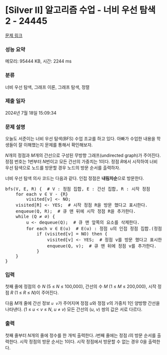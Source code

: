 # [Silver II] 알고리즘 수업 - 너비 우선 탐색 2 - 24445 

[문제 링크](https://www.acmicpc.net/problem/24445) 

### 성능 요약

메모리: 95444 KB, 시간: 2244 ms

### 분류

너비 우선 탐색, 그래프 이론, 그래프 탐색, 정렬

### 제출 일자

2024년 7월 18일 15:09:34

### 문제 설명

<p>오늘도 서준이는 너비 우선 탐색(BFS) 수업 조교를 하고 있다. 아빠가 수업한 내용을 학생들이 잘 이해했는지 문제를 통해서 확인해보자.</p>

<p><em>N</em>개의 정점과 <em>M</em>개의 간선으로 구성된 무방향 그래프(undirected graph)가 주어진다. 정점 번호는 1번부터 <em>N</em>번이고 모든 간선의 가중치는 1이다. 정점 <i>R</i>에서 시작하여 너비 우선 탐색으로 노드를 방문할 경우 노드의 방문 순서를 출력하자.</p>

<p>너비 우선 탐색 의사 코드는 다음과 같다. 인접 정점은 <b>내림차순</b>으로 방문한다.</p>

<pre>bfs(V, E, R) {  # V : 정점 집합, E : 간선 집합, R : 시작 정점
    for each v ∈ V - {R}
        visited[v] <- NO;
    visited[R] <- YES;  # 시작 정점 R을 방문 했다고 표시한다.
    enqueue(Q, R);  # 큐 맨 뒤에 시작 정점 R을 추가한다.
    while (Q ≠ ∅) {
        u <- dequeue(Q);  # 큐 맨 앞쪽의 요소를 삭제한다.
        for each v ∈ E(u)  # E(u) : 정점 u의 인접 정점 집합.(정점 번호를 <b>내림차순</b>으로 방문한다)
            if (visited[v] = NO) then {
                visited[v] <- YES;  # 정점 v를 방문 했다고 표시한다.
                enqueue(Q, v);  # 큐 맨 뒤에 정점 v를 추가한다.
            }
    }
}</pre>

### 입력 

 <p>첫째 줄에 정점의 수 <em>N</em> (5 ≤ <em>N</em> ≤ 100,000), 간선의 수 <em>M</em> (1 ≤ <em>M</em> ≤ 200,000), 시작 정점 <em>R</em> (1 ≤ <em>R</em> ≤ <em>N</em>)이 주어진다.</p>

<p>다음 <em>M</em>개 줄에 간선 정보 <code><em>u</em> <em>v</em></code>가 주어지며 정점 <em>u</em>와 정점 <em>v</em>의 가중치 1인 양방향 간선을 나타낸다. (1 ≤ <em>u</em> < <em>v</em> ≤ <em>N</em>, <em>u</em> ≠ <em>v</em>) 모든 간선의 (<em>u</em>, <em>v</em>) 쌍의 값은 서로 다르다.</p>

### 출력 

 <p>첫째 줄부터 <em>N</em>개의 줄에 정수를 한 개씩 출력한다. <em>i</em>번째 줄에는 정점 <em>i</em>의 방문 순서를 출력한다. 시작 정점의 방문 순서는 1이다. 시작 정점에서 방문할 수 없는 경우 0을 출력한다.</p>


